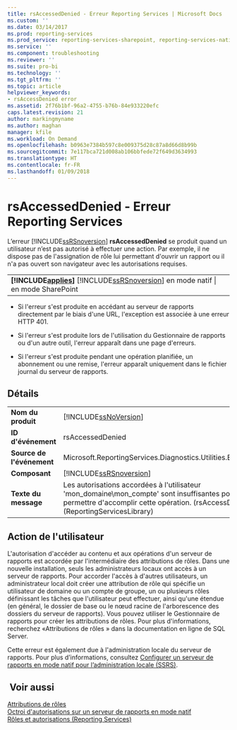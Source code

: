 ```yaml
---
title: rsAccessedDenied - Erreur Reporting Services | Microsoft Docs
ms.custom: ''
ms.date: 03/14/2017
ms.prod: reporting-services
ms.prod_service: reporting-services-sharepoint, reporting-services-native
ms.service: ''
ms.component: troubleshooting
ms.reviewer: ''
ms.suite: pro-bi
ms.technology: ''
ms.tgt_pltfrm: ''
ms.topic: article
helpviewer_keywords:
- rsAccessDenied error
ms.assetid: 2f76b1bf-96a2-4755-b76b-84e933220efc
caps.latest.revision: 21
author: markingmyname
ms.author: maghan
manager: kfile
ms.workload: On Demand
ms.openlocfilehash: b0963e7384b597c8e009375d28c87a8d66d8b99b
ms.sourcegitcommit: 7e117bca721d008ab106bbfede72f649d3634993
ms.translationtype: HT
ms.contentlocale: fr-FR
ms.lasthandoff: 01/09/2018
---
```

# <a name="rsaccesseddenied---reporting-services-error"></a>rsAccessedDenied - Erreur Reporting Services
  L’erreur [!INCLUDE[ssRSnoversion](../../includes/ssrsnoversion-md.md)] **rsAccessedDenied** se produit quand un utilisateur n’est pas autorisé à effectuer une action. Par exemple, il ne dispose pas de l'assignation de rôle lui permettant d'ouvrir un rapport ou il n'a pas ouvert son navigateur avec les autorisations requises.  
  
||  
|-|  
|**[!INCLUDE[applies](../../includes/applies-md.md)]** [!INCLUDE[ssRSnoversion](../../includes/ssrsnoversion-md.md)] en mode natif &#124; en mode SharePoint|  
  
-   Si l'erreur s'est produite en accédant au serveur de rapports directement par le biais d'une URL, l'exception est associée à une erreur HTTP 401.  
  
-   Si l'erreur s'est produite lors de l'utilisation du Gestionnaire de rapports ou d'un autre outil, l'erreur apparaît dans une page d'erreurs.  
  
-   Si l'erreur s'est produite pendant une opération planifiée, un abonnement ou une remise, l'erreur apparaît uniquement dans le fichier journal du serveur de rapports.  
  
## <a name="details"></a>Détails  
  
|||  
|-|-|  
|**Nom du produit**|[!INCLUDE[ssNoVersion](../../includes/ssnoversion-md.md)]|  
|**ID d'événement**|rsAccessedDenied|  
|**Source de l'événement**|Microsoft.ReportingServices.Diagnostics.Utilities.ErrorStrings|  
|**Composant**|[!INCLUDE[ssRSnoversion](../../includes/ssrsnoversion-md.md)]|  
|**Texte du message**|Les autorisations accordées à l'utilisateur 'mon_domaine\mon_compte' sont insuffisantes pour vous permettre d'accomplir cette opération. (rsAccessDenied) (ReportingServicesLibrary)|  
  
## <a name="user-action"></a>Action de l'utilisateur  
 L'autorisation d'accéder au contenu et aux opérations d'un serveur de rapports est accordée par l'intermédiaire des attributions de rôles. Dans une nouvelle installation, seuls les administrateurs locaux ont accès à un serveur de rapports. Pour accorder l'accès à d'autres utilisateurs, un administrateur local doit créer une attribution de rôle qui spécifie un utilisateur de domaine ou un compte de groupe, un ou plusieurs rôles définissant les tâches que l'utilisateur peut effectuer, ainsi qu'une étendue (en général, le dossier de base ou le nœud racine de l'arborescence des dossiers du serveur de rapports). Vous pouvez utiliser le Gestionnaire de rapports pour créer les attributions de rôles. Pour plus d'informations, recherchez «Attributions de rôles » dans la documentation en ligne de SQL Server.  
  
 Cette erreur est également due à l'administration locale du serveur de rapports. Pour plus d’informations, consultez [Configurer un serveur de rapports en mode natif pour l’administration locale &#40;SSRS&#41;](../../reporting-services/report-server/configure-a-native-mode-report-server-for-local-administration-ssrs.md).  
  
## <a name="see-also"></a> Voir aussi  
 [Attributions de rôles](../../reporting-services/security/role-assignments.md)   
 [Octroi d'autorisations sur un serveur de rapports en mode natif](../../reporting-services/security/granting-permissions-on-a-native-mode-report-server.md)   
 [Rôles et autorisations &#40;Reporting Services&#41;](../../reporting-services/security/roles-and-permissions-reporting-services.md)  
  
  
